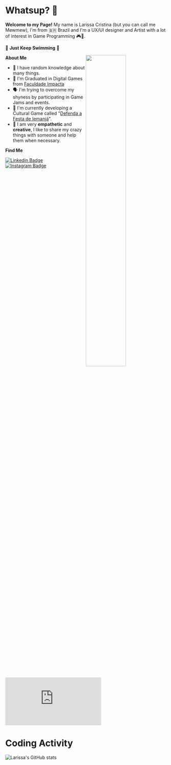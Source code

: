 # Whatsup? 👋

**Welcome to my Page!**
My name is Larissa Cristina (but you can call me Mewmew), I'm from 🇧🇷 Brazil and I'm a UX/UI designer and Artist  with a lot of interest in Game Programming 🎮👾.

🧠 **Just Keep Swimming** 🐠

 <img align="right" src="https://cdna.artstation.com/p/assets/images/images/034/359/776/large/larissa-mewmew-cristina-83790264-583638372482780-3509739009411659112-n.jpg?1612105738" width="50%" height="auto" />

**About Me**
 - 🤪 I have random knowledge about many things.
 - 👾 I'm Graduated in Digital Games from [Faculdade Impacta](https://www.impacta.edu.br/graduacoes/jogos-digitais)
 - 🗣️ I'm trying to overcome my shyness by participating in Game Jams and events.
 - 🌊 I'm currently developing a Cultural Game called "[Defenda a Festa de Iemanjá](https://linktr.ee/LulaMakeGame)".
 - 💬 I am very **empathetic** and **creative**, I like to share my crazy things with someone and help them when necessary.
 

**Find Me**

[
![Linkedin Badge](https://img.shields.io/badge/LinkedIn-7159c1?style=for-the-badge&logo=linkedin&logoColor=white&link=[thing]https://www.linkedin.com/in/mewmewdevart/)](https://www.linkedin.com/in/mewmewdevart/)	[![Instagram Badge](https://img.shields.io/badge/Instagram-7159c1?style=for-the-badge&logo=instagram&logoColor=white&link=https://www.instagram.com/mewmewdevart/)](https://www.instagram.com/mewmewdevart/) [![Instagram Badge](https://img.shields.io/badge/Gmail-7159c1?style=for-the-badge&logo=gmail&logoColor=white&link=[thing]mailto:mewmewdevart@gmail.com)](mailto:mewmewdevart@gmail.com)

# Coding Activity

![Larissa's GitHub stats](https://github-readme-stats.vercel.app/api?username=mewmewdevart&show_icons=true&theme=jolly)

